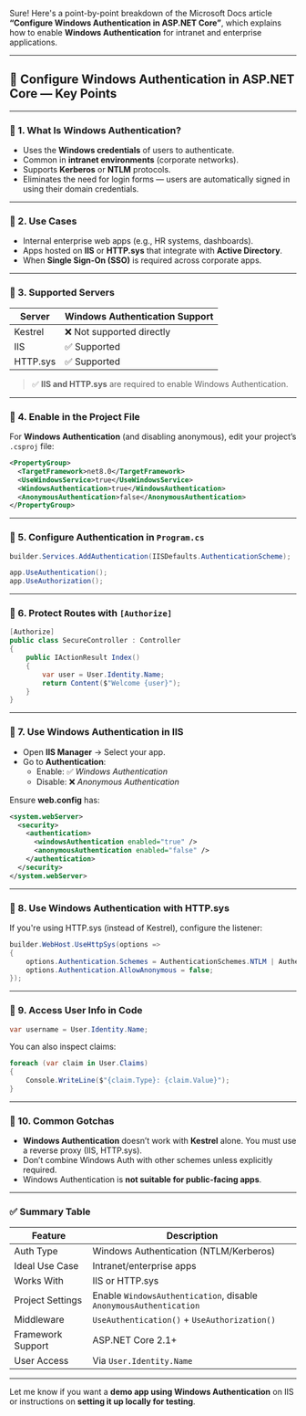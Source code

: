 Sure! Here's a point-by-point breakdown of the Microsoft Docs article **“Configure Windows Authentication in ASP.NET Core”**, which explains how to enable **Windows Authentication** for intranet and enterprise applications.

---

## 👤 Configure Windows Authentication in ASP.NET Core — Key Points

---

### 🔹 1. **What Is Windows Authentication?**

- Uses the **Windows credentials** of users to authenticate.
- Common in **intranet environments** (corporate networks).
- Supports **Kerberos** or **NTLM** protocols.
- Eliminates the need for login forms — users are automatically signed in using their domain credentials.

---

### 🔹 2. **Use Cases**

- Internal enterprise web apps (e.g., HR systems, dashboards).
- Apps hosted on **IIS** or **HTTP.sys** that integrate with **Active Directory**.
- When **Single Sign-On (SSO)** is required across corporate apps.

---

### 🔹 3. **Supported Servers**

| Server     | Windows Authentication Support |
|------------|-------------------------------|
| Kestrel    | ❌ Not supported directly       |
| IIS        | ✅ Supported                    |
| HTTP.sys   | ✅ Supported                    |

> ✅ **IIS and HTTP.sys** are required to enable Windows Authentication.

---

### 🔹 4. **Enable in the Project File**

For **Windows Authentication** (and disabling anonymous), edit your project’s `.csproj` file:

```xml
<PropertyGroup>
  <TargetFramework>net8.0</TargetFramework>
  <UseWindowsService>true</UseWindowsService>
  <WindowsAuthentication>true</WindowsAuthentication>
  <AnonymousAuthentication>false</AnonymousAuthentication>
</PropertyGroup>
```

---

### 🔹 5. **Configure Authentication in `Program.cs`**

```csharp
builder.Services.AddAuthentication(IISDefaults.AuthenticationScheme);

app.UseAuthentication();
app.UseAuthorization();
```

---

### 🔹 6. **Protect Routes with `[Authorize]`**

```csharp
[Authorize]
public class SecureController : Controller
{
    public IActionResult Index()
    {
        var user = User.Identity.Name;
        return Content($"Welcome {user}");
    }
}
```

---

### 🔹 7. **Use Windows Authentication in IIS**

- Open **IIS Manager** → Select your app.
- Go to **Authentication**:
  - Enable: ✅ *Windows Authentication*
  - Disable: ❌ *Anonymous Authentication*

Ensure **web.config** has:

```xml
<system.webServer>
  <security>
    <authentication>
      <windowsAuthentication enabled="true" />
      <anonymousAuthentication enabled="false" />
    </authentication>
  </security>
</system.webServer>
```

---

### 🔹 8. **Use Windows Authentication with HTTP.sys**

If you're using HTTP.sys (instead of Kestrel), configure the listener:

```csharp
builder.WebHost.UseHttpSys(options =>
{
    options.Authentication.Schemes = AuthenticationSchemes.NTLM | AuthenticationSchemes.Negotiate;
    options.Authentication.AllowAnonymous = false;
});
```

---

### 🔹 9. **Access User Info in Code**

```csharp
var username = User.Identity.Name;
```

You can also inspect claims:

```csharp
foreach (var claim in User.Claims)
{
    Console.WriteLine($"{claim.Type}: {claim.Value}");
}
```

---

### 🔹 10. **Common Gotchas**

- **Windows Authentication** doesn’t work with **Kestrel** alone. You must use a reverse proxy (IIS, HTTP.sys).
- Don’t combine Windows Auth with other schemes unless explicitly required.
- Windows Authentication is **not suitable for public-facing apps**.

---

### ✅ Summary Table

| Feature                      | Description                                        |
|-----------------------------|----------------------------------------------------|
| Auth Type                   | Windows Authentication (NTLM/Kerberos)            |
| Ideal Use Case              | Intranet/enterprise apps                          |
| Works With                  | IIS or HTTP.sys                                   |
| Project Settings            | Enable `WindowsAuthentication`, disable `AnonymousAuthentication` |
| Middleware                  | `UseAuthentication()` + `UseAuthorization()`      |
| Framework Support           | ASP.NET Core 2.1+                                  |
| User Access                 | Via `User.Identity.Name`                          |

---

Let me know if you want a **demo app using Windows Authentication** on IIS or instructions on **setting it up locally for testing**.